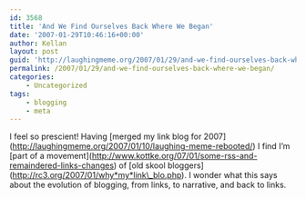 ```yaml
---
id: 3568
title: 'And We Find Ourselves Back Where We Began'
date: '2007-01-29T10:46:16+00:00'
author: Kellan
layout: post
guid: 'http://laughingmeme.org/2007/01/29/and-we-find-ourselves-back-where-we-began/'
permalink: /2007/01/29/and-we-find-ourselves-back-where-we-began/
categories:
    - Uncategorized
tags:
    - blogging
    - meta
---
```


I feel so prescient! Having \[merged my link blog for 2007\](http://laughingmeme.org/2007/01/10/laughing-meme-rebooted/) I find I’m \[part of a movement\](http://www.kottke.org/07/01/some-rss-and-remaindered-links-changes) of \[old skool bloggers\](http://rc3.org/2007/01/why*my*link\_blo.php). I wonder what this says about the evolution of blogging, from links, to narrative, and back to links.